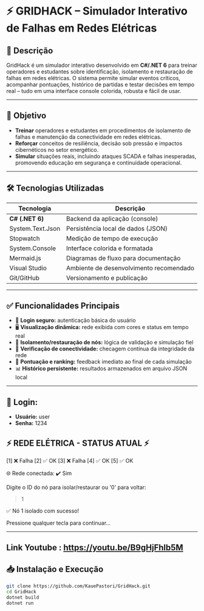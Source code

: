 # ⚡️ GRIDHACK – Simulador Interativo de Falhas em Redes Elétricas

## 📌 Descrição
GridHack é um simulador interativo desenvolvido em **C#/.NET 6** para treinar operadores e estudantes sobre identificação, isolamento e restauração de falhas em redes elétricas. O sistema permite simular eventos críticos, acompanhar pontuações, histórico de partidas e testar decisões em tempo real – tudo em uma interface console colorida, robusta e fácil de usar.

---

## 🎯 Objetivo

- **Treinar** operadores e estudantes em procedimentos de isolamento de falhas e manutenção da conectividade em redes elétricas.
- **Reforçar** conceitos de resiliência, decisão sob pressão e impactos cibernéticos no setor energético.
- **Simular** situações reais, incluindo ataques SCADA e falhas inesperadas, promovendo educação em segurança e continuidade operacional.

---

## 🛠️ Tecnologias Utilizadas

| Tecnologia        | Descrição                                 |
|-------------------|-------------------------------------------|
| **C# (.NET 6)**   | Backend da aplicação (console)            |
| System.Text.Json  | Persistência local de dados (JSON)        |
| Stopwatch         | Medição de tempo de execução              |
| System.Console    | Interface colorida e formatada            |
| Mermaid.js        | Diagramas de fluxo para documentação      |
| Visual Studio     | Ambiente de desenvolvimento recomendado   |
| Git/GitHub        | Versionamento e publicação                |

---

## ✅ Funcionalidades Principais

- 🔐 **Login seguro:** autenticação básica do usuário  
- 🖥️ **Visualização dinâmica:** rede exibida com cores e status em tempo real  
- 🧩 **Isolamento/restauração de nós:** lógica de validação e simulação fiel  
- 🧠 **Verificação de conectividade:** checagem contínua da integridade da rede  
- 🏁 **Pontuação e ranking:** feedback imediato ao final de cada simulação  
- 📊 **Histórico persistente:** resultados armazenados em arquivo JSON local  

---
## 🔐 Login:
- **Usuário:** user
- **Senha:** 1234

## ⚡️ REDE ELÉTRICA - STATUS ATUAL ⚡️

[1] ❌ Falha
[2] ✅ OK
[3] ❌ Falha
[4] ✅ OK
[5] ✅ OK

🌐 Rede conectada: ✔️ Sim

Digite o ID do nó para isolar/restaurar ou '0' para voltar:
> 1

✅ Nó 1 isolado com sucesso!

Pressione qualquer tecla para continuar...

---
## Link Youtube : https://youtu.be/B9gHjFhlb5M

## 📥 Instalação e Execução

```bash
git clone https://github.com/KauePastori/GridHack.git
cd GridHack
dotnet build
dotnet run


